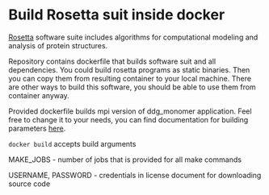 # Build Rosetta suit inside docker

[Rosetta](https://www.rosettacommons.org/software) software suite includes algorithms for computational modeling and analysis of protein structures.

Repository contains dockerfile that builds software suit and all dependencies.
You could build rosetta programs as static binaries. Then you can copy them from resulting container to your local machine. There are other ways to build this software, you should be able to use them from container anyway.

Provided dockerfile builds mpi version of ddg_monomer application. Feel free to change it to your needs, you can find documentation for building parameters [here](https://www.rosettacommons.org/docs/latest/build_documentation/Build-Documentation#setting-up-rosetta-3_alternative-setup-for-individual-workstations_scons-mac-linux).

`docker build` accepts build arguments


MAKE_JOBS - number of jobs that is provided for all make commands

USERNAME, PASSWORD - credentials in license document for downloading source code
